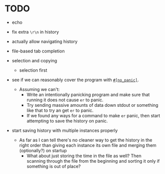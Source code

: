 # TODO

* echo
* fix extra `\r\n` in history
* actually allow navigating history
* file-based tab completion
* selection and copying
    * selection first

* see if we can reasonably cover the program with [`#[no_panic]`](https://github.com/dtolnay/no-panic).
    * Assuming we can't:
        * Write an intentionally panicking program and make sure that running it does not cause `er` to panic.
        * Try sending massive amounts of data down stdout or something like that to try an get `er` to panic.
        * If we found any ways for a command to make `er` panic, then start attempting to save the history on panic.

* start saving history with multiple instances properly
    * As far as I can tell there's no cleaner way to get the history in the right order than giving each instance its own file and merging them (optionally?) on startup
        * What about just storing the time in the file as well? Then scanning through the file from the beginning and sorting it only if something is out of place?
